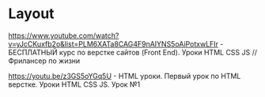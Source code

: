 # Layout

https://www.youtube.com/watch?v=yJcCKuxfb2o&list=PLM6XATa8CAG4F9nAIYNS5oAiPotxwLFIr - БЕСПЛАТНЫЙ курс по верстке сайтов (Front End). Уроки HTML CSS JS // Фрилансер по жизни

https://youtu.be/z3GS5oYGq5U - HTML уроки. Первый урок по HTML верстке. Уроки HTML CSS JS. Урок №1
